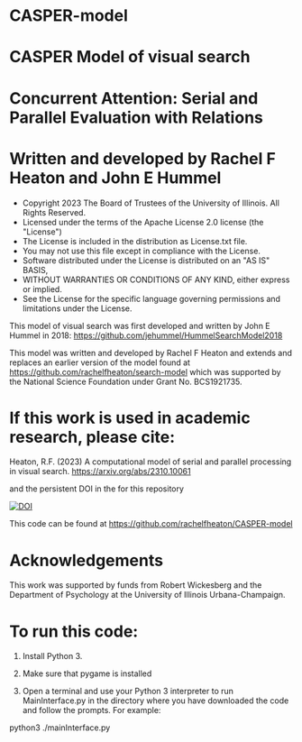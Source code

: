 # CASPER-model
# CASPER Model of visual search 
# Concurrent Attention: Serial and Parallel Evaluation with Relations
# Written and developed by Rachel F Heaton and John E Hummel

* Copyright 2023 The Board of Trustees of the University of Illinois. All Rights Reserved.
* Licensed under the terms of the Apache License 2.0 license (the "License")
* The License is included in the distribution as License.txt file.
* You may not use this file except in compliance with the License.
* Software distributed under the License is distributed on an "AS IS" BASIS,
* WITHOUT WARRANTIES OR CONDITIONS OF ANY KIND, either express or implied.
* See the License for the specific language governing permissions and limitations under the License.

This model of visual search was first developed and written by John E Hummel in 2018: https://github.com/jehummel/HummelSearchModel2018

This model was written and developed by Rachel F Heaton and extends and replaces an earlier version of the model found at https://github.com/rachelfheaton/search-model which was supported by the National Science Foundation under Grant No. BCS1921735.

# If this work is used in academic research, please cite:
Heaton, R.F. (2023) A computational model of serial and parallel processing in visual search.
https://arxiv.org/abs/2310.10061

and the persistent DOI in the for this repository

<a href="https://zenodo.org/doi/10.5281/zenodo.10005691"><img src="https://zenodo.org/badge/686478617.svg" alt="DOI"></a>

This code can be found at https://github.com/rachelfheaton/CASPER-model

# Acknowledgements



This work was supported by funds from Robert Wickesberg and the Department of Psychology at the University of Illinois Urbana-Champaign.



# To run this code:

1. Install Python 3.

2. Make sure that pygame is installed 

3. Open a terminal and use your Python 3 interpreter to run MainInterface.py in the directory where you have downloaded the code and follow the prompts.
For example:

python3 ./mainInterface.py
